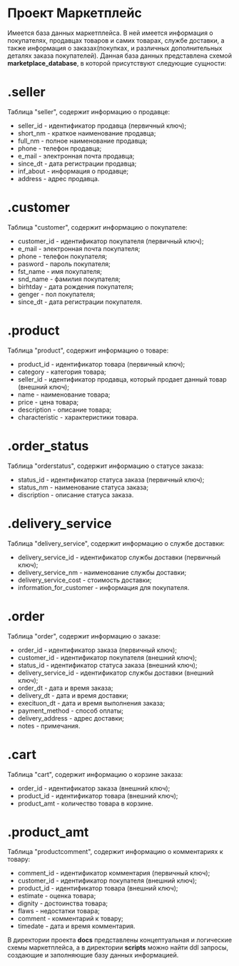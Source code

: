 # Проект Маркетплейс
Имеется база данных маркетплейса. В ней имеется информация о покупателях, продавцах товаров и самих товарах, службе доставки, а также информация о заказах(покупках, и различных дополнительных деталях заказа покупателей).
Данная база данных представлена схемой <b>marketplace_database</b>, в которой присутствуют следующие сущности:

# .seller
Таблица "seller", содержит информацию о продавце:
- seller_id - идентификатор продавца (первичный ключ);
- short_nm - краткое наименование продавца;
- full_nm - полное наименование продавца;
- phone - телефон продавца;
- e_mail - электронная почта продавца;
- since_dt - дата регистрации продавца;
- inf_about - информация о продавце;
- address - адрес продавца.

# .customer 
Таблица "customer", содержит информацию о покупателе:
- customer_id - идентификатор покупателя (первичный ключ);
- e_mail - электронная почта покупателя;
- phone - телефон покупателя;
- pasword - пароль покупателя;
- fst_name - имя покупателя;
- snd_name - фамилия покупателя;
- birhtday - дата рождения покупателя;
- genger - пол покупателя;
- since_dt - дата регистрации покупателя.

# .product
Таблица "product", содержит информацию о товаре:
- product_id - идентификатор товара (первичный ключ);
- category - категория товара;
- seller_id - идентификатор продавца, который продает данный товар (внешний ключ);
- name - наименование товара;
- price - цена товара;
- description - описание товара;
- characteristic - характеристики товара.

# .order_status
Таблица "orderstatus", содержит информацию о статусе заказа:
- status_id - идентификатор статуса заказа (первичный ключ);
- status_nm - наименование статуса заказа;
- discription - описание статуса заказа.

# .delivery_service
Таблица "delivery_service", содержит информацию о службе доставки:
- delivery_service_id - идентификатор службы доставки (первичный ключ);
- delivery_service_nm - наименование службы доставки;
- delivery_service_cost - стоимость доставки;
- information_for_customer - информация для покупателя.

# .order
Таблица "order", содержит информацию о заказе:
- order_id - идентификатор заказа (первичный ключ);
- customer_id - идентификатор покупателя (внешний ключ);
- status_id - идентификатор статуса заказа (внешний ключ);
- delivery_service_id - идентификатор службы доставки (внешний ключ);
- order_dt - дата и время заказа;
- delivery_dt - дата и время доставки;
- execituon_dt - дата и время выполнения заказа;
- payment_method - способ оплаты;
- delivery_address - адрес доставки;
- notes - примечания.

# .cart
Таблица "cart", содержит информацию о корзине заказа:
- order_id - идентификатор заказа (внешний ключ);
- product_id - идентификатор товара (внешний ключ);
- product_amt - количество товара в корзине.

# .product_amt
Таблица "productcomment", содержит информацию о комментариях к товару:
- comment_id - идентификатор комментария (первичный ключ);
- customer_id - идентификатор покупателя (внешний ключ);
- product_id - идентификатор товара (внешний ключ);
- estimate - оценка товара;
- dignity - достоинства товара;
- flaws - недостатки товара;
- comment - комментарий к товару;
- timedate - дата и время комментария.

В директории проекта <b>docs</b> представлены концептуальная и логические схемы маркетплейса, а в директории <b>scripts</b> можно найти ddl запросы, создающие и заполняющие базу данных информацией.